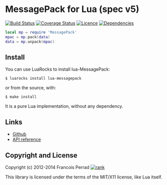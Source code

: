 MessagePack for Lua (spec v5)
=============================

[![Build Status](https://travis-ci.org/fperrad/lua-MessagePack.png?branch=master)](https://travis-ci.org/fperrad/lua-MessagePack)
[![Coverage Status](https://coveralls.io/repos/fperrad/lua-MessagePack/badge.png?branch=master)](https://coveralls.io/r/fperrad/lua-MessagePack?branch=master)
[![Licence](http://img.shields.io/badge/Licence-MIT-brightgreen.svg)](COPYRIGHT)
[![Dependencies](http://img.shields.io/badge/Dependencies-none-brightgreen.svg)](COPYRIGHT)

``` lua
local mp = require 'MessagePack'
mpac = mp.pack(data)
data = mp.unpack(mpac)
```

Install
-------

You can use LuaRocks to install lua-MessagePack:

```
$ luarocks install lua-messagepack
```

or from the source, with:

```
$ make install
```

It is a pure Lua implementation, without any dependency.

Links
-----

* [Github](http://github.com/fperrad/lua-MessagePack/)
* [API reference](http://fperrad.github.io/lua-MessagePack/msgpack.html)

Copyright and License
---------------------

Copyright (c) 2012-2014 Francois Perrad [![rank](https://www.openhub.net/accounts/4780/widgets/account_rank.gif)](https://www.openhub.net/accounts/4780)

This library is licensed under the terms of the MIT/X11 license, like Lua itself.
